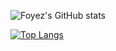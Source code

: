 ![Foyez's GitHub stats](https://github-readme-stats.vercel.app/api?username=foyez&show_icons=true&theme=swift&count_private=true)

[![Top Langs](https://github-readme-stats.vercel.app/api/top-langs/?username=foyez&theme=swift&layout=compact)](https://github.com/foyez/github-readme-stats)

<!--
**foyez/foyez** is a ✨ _special_ ✨ repository because its `README.md` (this file) appears on your GitHub profile.

Here are some ideas to get you started:

- 🔭 I’m currently working on ...
- 🌱 I’m currently learning ...
- 👯 I’m looking to collaborate on ...
- 🤔 I’m looking for help with ...
- 💬 Ask me about ...
- 📫 How to reach me: ...
- 😄 Pronouns: ...
- ⚡ Fun fact: ...
-->
